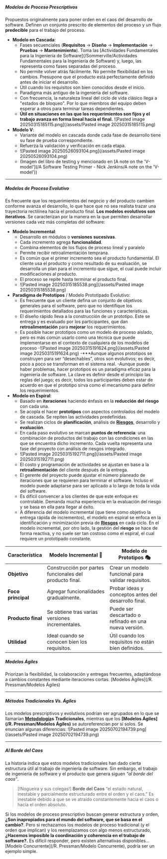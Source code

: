 ##### **Modelos de Proceso Prescriptivos**
Propuestos originalmente para poner orden en el caos del desarrollo de software. Definen un conjunto prescrito de elementos del proceso y un flujo **predecible** para el trabajo del proceso.
- **Modelo en Cascada**:
    - Fases secuenciales (**Requisitos** → **Diseño** → **Implementación** → **Pruebas** → **Mantenimiento**). Toma las [Actividades Fundamentales para la Ingeniería de Software](/Sommerville/Actividades Fundamentales para la Ingeniería de Software) y, luego, las representa como fases separadas del proceso.
    - No permite volver atrás fácilmente. No permite flexibilidad en los cambios. Presupone que el producto está perfectamente definido antes de iniciar el desarrollo.
    - Útil cuando los requisitos son bien conocidos desde el inicio.
    - Paradigma más antiguo de la ingeniería del software.
    - Con frecuencia, la naturaleza lineal del ciclo de vida clásico llega a "estados de bloqueo". Por lo que miembros del equipo deben esperar a otros para terminar tareas dependientes.
    - **Útil en situaciones en las que los requerimientos son fijos y el trabajo avanza en forma lineal hacia el final.**
    ![Pasted image 20250315185115.png](/assets/Pasted image 20250315185115.png)
- **Modelo V**:
    - Variante del modelo en cascada donde cada fase de desarrollo tiene su fase de prueba correspondiente.
    - Refuerza la validación y verificación en cada etapa. 
    - ![Pasted image 20250526093104.png](/assets/Pasted image 20250526093104.png)
    - (Imagen del libro de testing y mencionado en [A note on the 'V-model'](/A Software Testing Primer - Nick Jenkins/A note on the 'V-model'))
****
##### **Modelos de Proceso Evolutivo**
Es frecuente que los requerimientos del negocio y del producto cambien conforme avanza el desarrollo, lo que hace que no sea realista trazar una trayectoria rectilínea hacia el producto final.
**Los modelos evolutivos son iterativos**. Se caracterizan por la manera en la que permiten desarrollar versiones cada vez más completas del software:

- **Modelo Incremental**:
    - Desarrollo en módulos o **versiones** **sucesivas**.
    - Cada incremento agrega **funcionalidad**.
    - Combina elementos de los flujos de proceso lineal y paralelo
    - Permite recibir retroalimentación temprana.
    - Es común que el primer incremento sea el producto fundamental. El cliente usa el producto y como resultado de su evaluación, se desarrolla un plan para el incremento que sigue, el cual puede incluir modificaciones al producto.
    - El proceso se repite hasta terminar el producto final.
    - ![Pasted image 20250315185538.png](/assets/Pasted image 20250315185538.png)
- **Paradigma de Prototipos** / Modelo Prototipado Evolutivo:
	- Es frecuente que un cliente defina un conjunto de objetivos generales para el software, pero que no identifique los requerimientos detallados para las funciones y características. 
	- El diseño rápido lleva a la construcción de un prototipo. Este se entrega y es evaluado por los participantes, que dan **retroalimentación** para **mejorar** los requerimientos. 
	- Es posible hacer prototipos como un modelo de proceso aislado, pero es más común usarlo como una técnica que puede implementarse en el contexto de cualquiera de los modelos de proceso
		-![Pasted image 20250315191624.png](/assets/Pasted image 20250315191624.png)
	 -***Aunque algunos prototipos se construyen para ser “desechables”, otros son evolutivos; es decir, poco a poco se transforman en el sistema real. 
	 -Aunque puede haber problemas, hacer prototipos es un paradigma eficaz para la ingeniería de software. La clave es definir desde el principio las reglas del juego; es decir, todos los participantes deben estar de acuerdo en que el prototipo sirva como el mecanismo para definir los requerimientos. 
- **Modelo en Espiral**:
    - Basado en **iteraciones** haciendo énfasis en la **reducción** **del** **riesgo** con cada una.
    - Se acopla el hacer **prototipos** con aspectos controlados del modelo de cascada. Se repiten las actividades predefinidas.
    - Se realizan ciclos de **planificación**, análisis de **[Riesgos](/PMBOK/Riesgos)**, desarrollo y **evaluación**.
    - En cada paso evolutivo se marcan **puntos de referencia**: una combinación de productos del trabajo con las condiciones en las que se encuentra dicho incremento. Cada vuelta representa una fase del proyecto con análisis de riesgos integrado.
    - ![Pasted image 20250315192711.png](/assets/Pasted image 20250315192711.png)
    - El costo y programación de actividades se ajustan en base a la **retroalimentación** del cliente después de la entrega.
    - El gerente del proyecto puede ajustar el número planeado de iteraciones que se requieren para terminar el software. Incluso el modelo puede adaptarse para ser aplicado a lo largo de toda la vida del software.
    - Es difícil convencer a los clientes de que este enfoque es controlable. Demanda mucha experiencia en la evaluación del riesgo y se basa en ella para llegar al éxito.
    - A diferencia del modelo incremental (que tiene como objetivo la entrega rápida de incrementos), el modelo en espiral se enfoca en la identificación y minimización previa de **[Riesgos](/PMBOK/Riesgos)** en cada ciclo. En el modelo incremental, por otro lado, la gestión del **riesgo** se hace de forma reactiva, y no suele ser tan costoso como el espiral, el cual requiere un prototipado constante.

| Característica     | Modelo Incremental 🚀                                   | Modelo de Prototipos 🎭                               |
| ------------------ | ------------------------------------------------------- | ----------------------------------------------------- |
| **Objetivo**       | Construcción por partes funcionales del producto final. | Crear un modelo funcional para validar requisitos.    |
| **Foco principal** | Agregar funcionalidades gradualmente.                   | Probar ideas y conceptos antes del desarrollo final.  |
| **Producto final** | Se obtiene tras varias versiones incrementales.         | Puede ser descartado o refinado en una nueva versión. |
| **Utilidad**       | Ideal cuando se conocen bien los requisitos.            | Útil cuando los requisitos no están bien definidos.   |
##### **Modelos Ágiles**
Priorizan la flexibilidad, la colaboración y entregas frecuentes, adaptándose a cambios constantes mediante iteraciones cortas.
[Modelos Ágiles](/R. Pressman/Modelos Ágiles)
****
##### **Métodos Tradicionales Vs. Ágiles**
Los modelos prescriptivos y evolutivos podrían ser agrupados en lo que se llamarían **[Metodología](/assets/Metodología)s** **Tradicionales**, mientras que los **[Modelos Ágiles](/R. Pressman/Modelos Ágiles)** se autoreferencian por sí solos. Se enuncian algunas diferencias:
![Pasted image 20250702194739.png](/assets/Pasted image 20250702194739.png)
********************************************
##### ***Al Borde del Caos***
La historia indica que estos modelos tradicionales han dado cierta estructura útil al trabajo de ingeniería de software. Sin embargo, el trabajo de ingeniería de software y el producto que genera siguen *“al borde del caos”*.

> [!Nogueira y sus colegas!]
> **Borde del Caos** “el estado natural, inestable y parcialmente estructurado entre el orden y el caos.” Es inestable debido a que se ve atraído constantemente hacia el caos o hacia el orden absoluto.

Si los modelos de proceso prescriptivo buscan generar estructura y orden, **¿Son inapropiados para el mundo del software, que se basa en el cambio?**. Pero si rechazamos los modelos de proceso tradicional (y el orden que implican) y los reemplazamos con algo menos estructurado, **¿Hacemos imposible la coordinación y coherencia en el trabajo de software?.**
Es difícil responder, pero existen alternativas disponibles...
 [Modelo Concurrente](/R. Pressman/Modelo Concurrente), podría ser un ejemplo simple.
